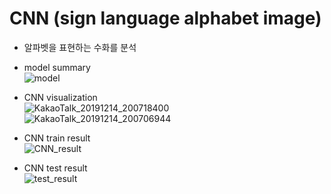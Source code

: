 # CNN (sign language alphabet image)
- 알파벳을 표현하는 수화를 분석  
- model summary  
![model](https://user-images.githubusercontent.com/57524159/70847881-f9a88300-1eac-11ea-813e-02ed90e70747.PNG)  
- CNN visualization  
![KakaoTalk_20191214_200718400](https://user-images.githubusercontent.com/57524159/70847915-79cee880-1ead-11ea-9c41-55b21151a61f.png)  
![KakaoTalk_20191214_200706944](https://user-images.githubusercontent.com/57524159/70847920-90753f80-1ead-11ea-9f75-145b29e190be.png)  

- CNN train result  
![CNN_result](https://user-images.githubusercontent.com/57524159/70847887-0b8a2600-1ead-11ea-84eb-4d690c976093.PNG)  
- CNN test result  
![test_result](https://user-images.githubusercontent.com/57524159/70847958-3d4fbc80-1eae-11ea-93f4-ee6c28b8a2f6.PNG)


